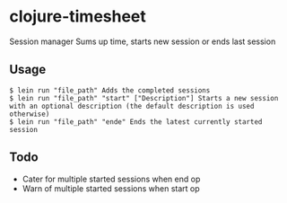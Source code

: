 # clojure-timesheet

Session manager
Sums up time, starts new session or ends last session

## Usage

    $ lein run "file_path" Adds the completed sessions
    $ lein run "file_path" "start" ["Description"] Starts a new session with an optional description (the default description is used otherwise)
    $ lein run "file_path" "ende" Ends the latest currently started session

## Todo

   * Cater for multiple started sessions when end op
   * Warn of multiple started sessions when start op